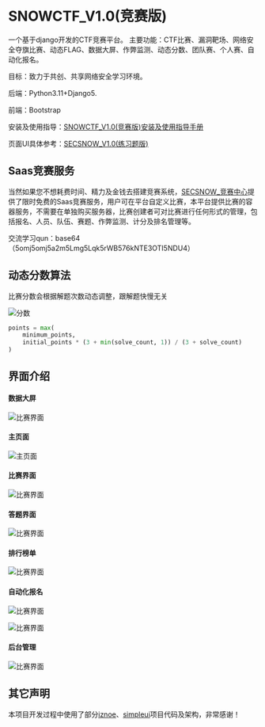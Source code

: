 # SNOWCTF_V1.0(竞赛版)

一个基于django开发的CTF竞赛平台。
主要功能：CTF比赛、漏洞靶场、网络安全夺旗比赛、动态FLAG、数据大屏、作弊监测、动态分数、团队赛、个人赛、自动化报名。

目标：致力于共创、共享网络安全学习环境。

后端：Python3.11+Django5.

前端：Bootstrap

安装及使用指导：[SNOWCTF_V1.0(竞赛版)安装及使用指导手册](https://www.secsnow.cn/blog/subject/6/)

页面UI具体参考：[SECSNOW_V1.0(练习题版)](https://www.secsnow.cn/snowlab/)

## Saas竞赛服务
当然如果您不想耗费时间、精力及金钱去搭建竞赛系统，[SECSNOW_竞赛中心](https://www.secsnow.cn/ctf/)提供了限时免费的Saas竞赛服务，用户可在平台自定义比赛，本平台提供比赛的容器服务，不需要在单独购买服务器，比赛创建者可对比赛进行任何形式的管理，包括报名、人员、队伍、赛题、作弊监测、计分及排名管理等。

交流学习qun：base64（5omj5omj5a2m5Lmg5Lqk5rWB576kNTE3OTI5NDU4）

## 动态分数算法
比赛分数会根据解题次数动态调整，跟解题快慢无关

![分数](https://cdn.jsdelivr.net/gh/TheMoonu/TheMoonu/img20250228171202.png)

```python
points = max(
    minimum_points, 
    initial_points * (3 + min(solve_count, 1)) / (3 + solve_count)
)
```

## 界面介绍

#### 数据大屏
![比赛界面](https://cdn.jsdelivr.net/gh/TheMoonu/TheMoonu/img801a18cc9b1fd1aa9ca7f7a29947ab8.png)

#### 主页面

![主页面](https://cdn.jsdelivr.net/gh/TheMoonu/TheMoonu/img20250228164549.png)

#### 比赛界面

![比赛界面](https://cdn.jsdelivr.net/gh/TheMoonu/TheMoonu/img20250228164740.png)

#### 答题界面
![比赛界面](https://cdn.jsdelivr.net/gh/TheMoonu/TheMoonu/img20250228164944.png)

#### 排行榜单
![比赛界面](https://cdn.jsdelivr.net/gh/TheMoonu/TheMoonu/img20250228165320.png)

#### 自动化报名
![比赛界面](https://cdn.jsdelivr.net/gh/TheMoonu/TheMoonu/img20250228170352.png)

![比赛界面](https://cdn.jsdelivr.net/gh/TheMoonu/TheMoonu/img20250228170423.png)

#### 后台管理
![比赛界面](https://cdn.jsdelivr.net/gh/TheMoonu/TheMoonu/img20250228170004.png)


## 其它声明
本项目开发过程中使用了部分[iznoe](https://github.com/Hopetree/izone "iznoe")、[simpleui](https://github.com/newpanjing/simpleui)项目代码及架构，非常感谢！
